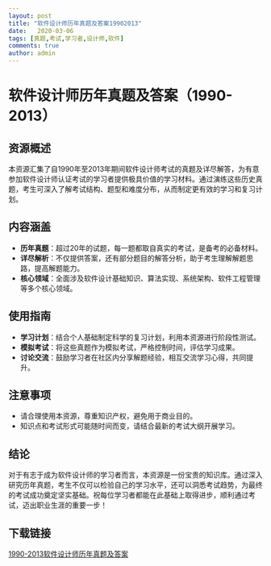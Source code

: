 ```yaml
---
layout: post
title: "软件设计师历年真题及答案19902013"
date:   2020-03-06
tags: [真题,考试,学习者,设计师,软件]
comments: true
author: admin
---
```

# 软件设计师历年真题及答案（1990-2013）

## 资源概述

本资源汇集了自1990年至2013年期间软件设计师考试的真题及详尽解答，为有意参加软件设计师认证考试的学习者提供极具价值的学习材料。通过演练这些历史真题，考生可深入了解考试结构、题型和难度分布，从而制定更有效的学习和复习计划。

## 内容涵盖

- **历年真题**：超过20年的试题，每一题都取自真实的考试，是备考的必备材料。
- **详尽解析**：不仅提供答案，还有部分题目的解答分析，助于考生理解解题思路，提高解题能力。
- **核心领域**：全面涉及软件设计基础知识、算法实现、系统架构、软件工程管理等多个核心领域。

## 使用指南

- **学习计划**：结合个人基础制定科学的复习计划，利用本资源进行阶段性测试。
- **模拟考试**：将这些真题作为模拟考试，严格控制时间，评估学习成果。
- **讨论交流**：鼓励学习者在社区内分享解题经验，相互交流学习心得，共同提升。

## 注意事项

- 请合理使用本资源，尊重知识产权，避免用于商业目的。
- 知识点和考试形式可能随时间而变，请结合最新的考试大纲开展学习。

## 结论

对于有志于成为软件设计师的学习者而言，本资源是一份宝贵的知识库。通过深入研究历年真题，考生不仅可以检验自己的学习水平，还可以洞悉考试趋势，为最终的考试成功奠定坚实基础。祝每位学习者都能在此基础上取得进步，顺利通过考试，迈出职业生涯的重要一步！

## 下载链接

[1990-2013软件设计师历年真题及答案](https://pan.quark.cn/s/8f60286b8a1c)